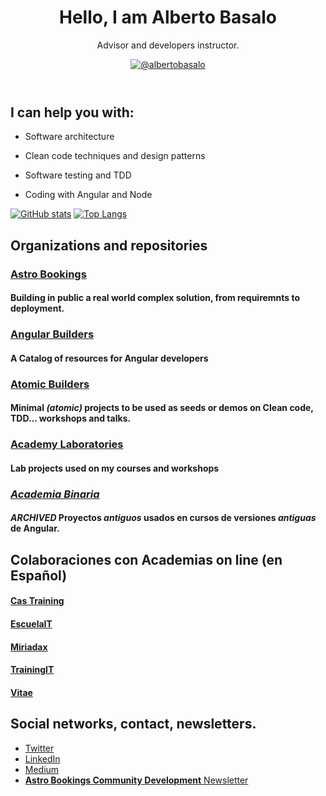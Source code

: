 <header>
  <h1 align="center">Hello,  I am Alberto Basalo</h1>
  <p align="center">Advisor and developers instructor.</p>
  <p align="center">
    <a href=https://twitter.com/albertobasalo"><img alt="@albertobasalo" src="https://img.shields.io/twitter/url?label=%40albertobasalo&style=social&url=https%3A%2F%2Ftwitter.com%2Falbertobasalo"></a>
  </p>
</header>

## I can help you with:

- Software architecture

- Clean code techniques and design patterns

- Software testing and TDD

- Coding with Angular and Node

[![GitHub stats](https://github-readme-stats.vercel.app/api?username=albertobasalo)](https://github.com/albertobasalo)
[![Top Langs](https://github-readme-stats.vercel.app/api/top-langs/?username=albertobasalo)](https://github.com/albertobasalo)

## Organizations and repositories

### [Astro Bookings](https://github.com/AstroBookings) 

#### Building in public a real world complex solution, from requiremnts to deployment.

### [Angular Builders](https://github.com/angularbuilders) 

#### A Catalog of resources for Angular developers

### [Atomic Builders](https://github.com/AtomicBuilders) 

#### Minimal _(atomic)_ projects to be used as seeds or demos on Clean code, TDD... workshops and talks.

### [Academy Laboratories](https://github.com/LabsAdemy) 

#### Lab projects used on my courses and workshops

### [_Academia Binaria_](https://github.com/AcademiaBinaria) 

#### _ARCHIVED_ Proyectos _antiguos_ usados en cursos de versiones _antiguas_ de Angular.

## Colaboraciones con Academias on line (en Español)

#### [Cas Training](https://cas-training.com/)
#### [EscuelaIT](https://escuela.it/teacher/alberto-basalo)
#### [Miriadax](https://formacion.miriadax.net/curso/taller-practico-especializado-pruebas-e2e-avanzadas-con-cypress/)
#### [TrainingIT](https://trainingit.es/)
#### [Vitae](http://www.vitaedigital.com/)

## Social networks, contact, newsletters.

- [Twitter](https://twitter.com/albertobasalo)
- [LinkedIn](https://www.linkedin.com/in/albertobasalo/)
- [Medium](https://medium.com/@albertobasalo)
- [**Astro Bookings Community Development** Newsletter](https://www.getrevue.co/profile/albertobasalo)

